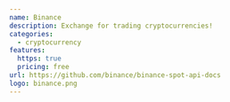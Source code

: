 ```yaml
---
name: Binance
description: Exchange for trading cryptocurrencies!
categories:
  - cryptocurrency
features:
  https: true
  pricing: free
url: https://github.com/binance/binance-spot-api-docs
logo: binance.png
---
```

